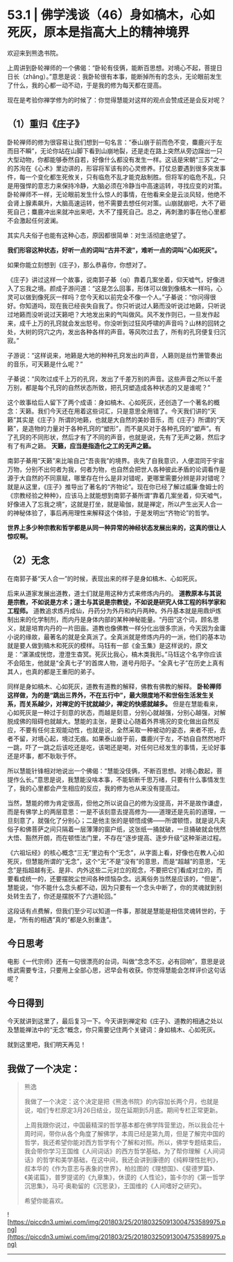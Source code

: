 # 53.1 | 佛学浅谈（46）身如槁木，心如死灰，原本是指高大上的精神境界

欢迎来到熊逸书院。

上周讲到卧轮禅师的一个佛偈：“卧轮有伎俩，能断百思想。对境心不起，菩提日日长（zhǎng）。”意思是说：我卧轮很有本事，能断掉所有的念头，无论眼前发生了什么，我的心都一动不动，于是我的修为每天都在提高。

现在是考验你禅学修为的时候了：你觉得慧能对这样的观点会赞成还是会反对呢？

## （1）重归《庄子》

卧轮禅师的修为很容易让我们想到一句名言：“泰山崩于前而色不变，麋鹿兴于左而目不瞬”，无论你站在山脚下看到山崩地裂，还是走在路上突然从旁边蹿出一只大型动物，你都能够泰然自若，好像什么都没有发生一样。这话是宋朝“三苏”之一的苏洵在《心术》里边讲的，形容将军该有的心灵修养。打仗总要遇到很多突发事件，每一个变化都生死攸关，只有临危不乱才能克敌制胜。但将军的临危不乱，只是用强悍的意志力来保持冷静，大脑必须在冷静当中高速运转，寻找应变的对策。卧轮禅师不一样，无论眼前发生什么惊人的事情，在他看来全是云淡风轻，他绝不会肾上腺素飙升，大脑高速运转，他不需要去想任何对策。山崩就崩吧，大不了砸死自己；麋鹿冲出来就冲出来吧，大不了撞死自己。总之，再刺激的事在他心里都不会激起任何波澜。

其实凡夫俗子也能有这种心态，原因都很简单：对生活彻底绝望了。

 **我们形容这种状态，好听一点的词叫“古井不波”，难听一点的词叫“心如死灰”。**

如果你能立刻想到《庄子》，那么恭喜你，你想对了。

《庄子》讲过这样一个故事，说南郭子綦（qí）靠着几案坐着，仰天嘘气，好像进入了忘我之境。颜成子游问道：“这是怎么回事，形体可以做到像槁木一样吗，心灵可以做到像死灰一样吗？您今天和以前完全不像一个人。”子綦说：“你问得很好。你知道吗，现在我已经丧失自我了。你只听说过人籁而没听说过地籁，只听说过地籁而没听说过天籁吧？大地发出来的气叫做风。风不发作则已，一旦发作起来，成千上万的孔窍就会发出怒号。你没听到过狂风呼啸的声音吗？山林的回转之处，大树的窍穴之内，发出各种各样的声音。等风吹过去了，所有的孔窍便复归沉寂。”

子游说：“这样说来，地籁是大地的种种孔窍发出的声音，人籁则是丝竹箫管奏出的音乐，可天籁是什么呢？”

子綦说：“风吹过成千上万的孔窍，发出了千差万别的声音。这些声音之所以千差万别，都是每个孔窍的自然状态所致，把孔窍塑造成各种状态的又是谁呢？”

这个故事给后人留下了两个成语：身如槁木、心如死灰，还创造了一个著名的概念：天籁。我们今天还在用着这些词汇，只是意思全用错了。今天我们讲的“天籁”其实是《庄子》所谓的地籁，也就是大自然的美妙音乐，而《庄子》所谓的“天籁”，是造物的力量对于各种孔窍的“塑形”，而不是风对于各种孔窍的“塑声”。有了孔窍的不同形状，然后才有了不同的声音，也就是说，先有了无声之籁，然后才有了有声之籁。 **天籁，应当是指造化之工的无声之籁。**

南郭子綦用“天籁”来比喻自己“吾丧我”的境界。丧失了自我意识，人便混同于宇宙万物，分别不出何者为我，何者为物，也自然会把世人各种彼此矛盾的论调看作是源于大自然的不同禀赋，哪里存在什么是非对错呢，更哪里需要分辨是非对错呢？就是从这里，《庄子》推导出了著名的“齐物论”。现在你已经了解过威廉·詹姆士的《宗教经验之种种》，应该马上就能想到南郭子綦所谓“靠着几案坐着，仰天嘘气，好像进入了忘我之境”，这就是打坐，就是瑜伽，就是禅定，所以产生出天人合一的神秘体验了，事后再用理性来解释这个体验，于是发明出“齐物论”的哲学。

 **世界上多少种宗教和哲学都是从同一种异常的神经状态发展出来的，这真的很让人惊叹啊。**

## （2）无念

在南郭子綦“天人合一”的时候，表现出来的样子是身如槁木、心如死灰。

后来从道家发展出道教，道士们就是用这种方式来修炼内丹的。 **道教原本与其说是宗教，不如说是方术；道士与其说是宗教徒，不如说是研究人体工程的科学家和工程师。** 道教追求炼丹成仙，丹药分为外丹和内丹两种。外丹基本就是用鼎炉炼制出来的化学制剂，而内丹是身体内部的某种神秘能量。“丹田”这个词，顾名思义，就是培育内丹的一片田亩。道教也像佛教一样分化出很多宗派，今天因为金庸小说的缘故，最著名的就是全真派了。全真派就是修炼内丹的一派，他们的基本功就是要人做到槁木和死灰的模样。马钰有一部《金玉集》是这样说的，原文是：“湛湛成恍惚，澄澄生杳冥。死灰比我心，槁木类我形。”马钰这个名字你应该不会陌生，他就是“全真七子”的首席人物，道号丹阳子。“全真七子”在历史上真有其人，也真的都是王重阳的弟子。

同样是身如槁木、心如死灰，道教有道教的解释，佛教有佛教的解释。 **卧轮禅师这样做，为的是“跳出三界外，不在五行中”，最大限度地不和世俗生活发生关系，而关系越少，对禅定的干扰就越少，禅定的快感就越多。** 但是在慧能看来，心如死灰是一种过于刻意的状态，而越是刻意，分别心就越强，分别心越强，对解脱成佛的阻碍也就越大。慧能的主张，是要让心随着外界境况的变化做出自然反应，不要有任何主观能动性，也就是说，全然采取一种被动的姿态，来者不拒，去者不留，对境心起，境过无痕。如果泰山崩于前，麋鹿兴于左，不妨自自然然地吓一跳，吓了一跳之后该吃还是吃，该喝还是喝，对任何已经发生的事情，无论好事还是坏事，都不耿耿于怀。

所以慧能针锋相对地说出一个佛偈：“慧能没伎俩，不断百思想。对境心数起，菩提作么长。”意思是说，我慧能没啥本事，不能斩断千思万绪，只要有什么事情发生了，我的心里都会产生相应的反应，我的修为也从来没有提高过。

当然，慧能的修为肯定很高，但他之所以说自己的修为没提高，并不是故作谦虚，而是有佛学上的两层意思：一是不该刻意去提高修为——道理还是先前的道理，一旦刻意了，就强化了分别心；二是他主张的是顿悟成佛——所谓顿悟，就是说凡夫俗子和佛菩萨之间只隔着一层薄薄的窗户纸，这张纸一捅就破，一旦捅破就会恍然大悟、豁然开朗，而在顿悟法门里，不存在“逐步提高、逐步升级”这种渐进过程。

《六祖坛经》的核心概念“三无”里边有个“无念”，从字面上看，好像也在教人心如死灰，但慧能所谓的“无念”，这个“无”不是“没有”的意思，而是“超越”的意思，“无念”是指超越有无、是非、内外这些二元对立的观念，不要把它们看成对立的，而要看成统一的，还要摆脱尘世间各种烦恼杂念。远离俗务当然是应该的，“但是”，慧能说，“你不能什么念头都不动，因为只要有一个念头中断了，你的灵魂就到别处转生去了，你还是摆脱不了六道轮回。”

这段话有点费解，但我们至少可以知道一件事，那就是慧能是相信灵魂转世的，于是，“所有的相遇”真的“都是久别重逢”。

## 今日思考

电影《一代宗师》还有一句很漂亮的台词，叫做“念念不忘，必有回响”，意思是说练武需要专注，只要用上全部心思，迟早会有收获。你觉得慧能会怎样评价这句话呢？

## 今日得到

今天就讲到这里了，最后复习一下。今天讲到禅定和《庄子》、道教的相通之处以及慧能禅法中的“无念”概念，你只需要记住两个关键词：身如槁木、心如死灰。

就到这里吧，我们明天再见！

## 我做了一个决定：

> 熊逸
> 
> 我做了一个决定：这个决定是把《熊逸书院》的内容加长两个月，也就是说，咱们专栏原定3月26日结业，现在延期到5月底。期间专栏正常更新。
> 
> 上周我跟你说过，中国最精深的哲学基本都在佛学阵营里边，所以我会花十周时间，带你从各个角度了解佛学，本周已经是第九周，但是了解完中国的哲学，我还希望你能对西方哲学有个了解和对照。所以，佛学专题结束后，我会带你学习王国维《人间词话》的西方哲学基础，为了帮你理解《人间词话》的哲学和美学基础，在这中间，我还会讲到康德的《纯粹理性批判》，叔本华的《作为意志与表象的世界》，柏拉图的《理想国》、《斐德罗篇》、《美诺篇》，普罗提诺的《九章集》，休谟的《人性论》，笛卡尔的《第一哲学沉思集》，马可·奥勒留的《沉思录》，王国维的《人间嗜好之研究》。
> 
> 希望你能喜欢。

![https://piccdn3.umiwi.com/img/201803/25/201803250913004753589975.png](https://piccdn3.umiwi.com/img/201803/25/201803250913004753589975.png)

---
